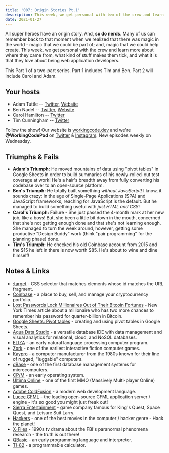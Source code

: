 ```yaml
---
title: '007: Origin Stories Pt.1'
description: This week, we get personal with two of the crew and learn more about where they came from, what kind of stuff makes them tick, and what it is that they love about being web application developers.
date: 2021-01-27
---
```


<script async defer onload="redcircleIframe();" src="https://api.podcache.net/embedded-player/sh/30227421-bc27-45c2-bfb4-861def7dd4cc/ep/09ae9ab9-8d0e-44a2-82d1-56cf61ea5965"></script><div class="redcirclePlayer-09ae9ab9-8d0e-44a2-82d1-56cf61ea5965"></div>

All super heroes have an origin story. And, **so do nerds**. Many of us can remember back to that moment when we realized that there was magic in the world - magic that we could be part of; and, magic that we could help create. This week, we get personal with the crew and learn more about where they came from, what kind of stuff makes them tick, and what it is that they love about being web application developers.

This Part 1 of a two-part series. Part 1 includes Tim and Ben. Part 2 will include Carol and Adam.

## Your hosts
- Adam Tuttle -- [Twitter](https://twitter.com/adamtuttle), [Website](https://adamtuttle.codes)
- Ben Nadel -- [Twitter](https://twitter.com/bennadel), [Website](https://www.bennadel.com/)
- Carol Hamilton -- [Twitter](https://twitter.com/k_Roll242)
- Tim Cunningham -- [Twitter](https://twitter.com/timcunningham71)

Follow the show! Our website is [workingcode.dev](https://workingcode.dev) and we're **@WorkingCodePod** on [Twitter](https://twitter.com/workingcodepod) & [Instagram](https://instagram.com/workingcodepod). New episodes weekly on Wednesday.

## Triumphs & Fails

- **Adam's Triumph:** He moved mountains of data using "pivot tables" in Google Sheets in order to build summaries of his newly-rolled-out test coverage at work! He's a hair's breadth away from fully converting his codebase over to an open-source platform.
- **Ben's Triumph:** He totally built something *without JavaScript*! I know, it sounds crazy: in the age of Single-Page Applications (SPA) and JavaScript frameworks, reaching for JavaScript is the default. But he managed to build something useful with *just HTML and CSS*!
- **Carol's Triumph:** Failure - She just passed the 4-month mark at her new job, like a boss! But, she been a little bit down in the mouth, concerned that she's not getting enough done and that she's not learning enough. She managed to turn the week around, however, getting some productive "Design Buddy" work (think "pair programming" for the planning phase) done.
- **Tim's Triumph:** He checked his old Coinbase account from 2015 and the $15 he left in there is now worth $85. He's about to wine and dine himself!

## Notes & Links

- [:target](https://developer.mozilla.org/en-US/docs/Web/CSS/:target) - CSS selector that matches elements whose id matches the URL fragment.
- [Coinbase](https://www.coinbase.com/) - a place to buy, sell, and manage your cryptocurrency portfolio.
- [Lost Passwords Lock Millionaires Out of Their Bitcoin Fortunes](https://www.nytimes.com/2021/01/12/technology/bitcoin-passwords-wallets-fortunes.html) - New York Times article about a millionaire who has two more chances to remember his password for quarter-billion in Bitcoin.
- [Google Sheets: Pivot tables](https://support.google.com/docs/answer/1272900) - creating and using pivot tables in Google Sheets.
- [Aqua Data Studio](https://www.aquafold.com/aquadatastudio) - a versatile database IDE with data management and visual analytics for relational, cloud, and NoSQL databases.
- [ELIZA](https://en.wikipedia.org/wiki/ELIZA) - an early natural language processing computer program.
- [Zork](https://en.wikipedia.org/wiki/Zork) - one of the earliest interactive fiction computer games.
- [Kaypro](https://en.wikipedia.org/wiki/Kaypro) - a computer manufacturer from the 1980s known for their line of rugged, "luggable" computers.
- [dBase](https://en.wikipedia.org/wiki/DBase) - one of the first database management systems for microcomputers.
- [CP/M](https://en.wikipedia.org/wiki/CP/M) - an early operating system.
- [Ultima Online](https://uo.com/) - one of the first MMO (Massively Multi-player Online) games.
- [Adobe ColdFusion](https://www.adobe.com/products/coldfusion-family.html) - a modern web development language.
- [Lucee CFML](https://www.lucee.org/) - the leading open-source CFML application server / engine - it's so good you might just freak out!
- [Sierra Entertainment](https://en.wikipedia.org/wiki/Sierra_Entertainment) - game company famous for King's Quest, Space Quest, and Leisure Suit Larry.
- [Hackers](https://www.imdb.com/title/tt0113243/) - one of the best movies in the computer / hacker genre - Hack the planet!
- [X-Files](https://www.imdb.com/title/tt0106179/) - 1990s tv drama about the FBI's paranormal phenomena research - the truth is out there!
- [QBasic](https://en.wikipedia.org/wiki/QBasic) - an early programming language and interpreter.
- [TI-82](https://en.wikipedia.org/wiki/TI-82) - a programmable calculator.

